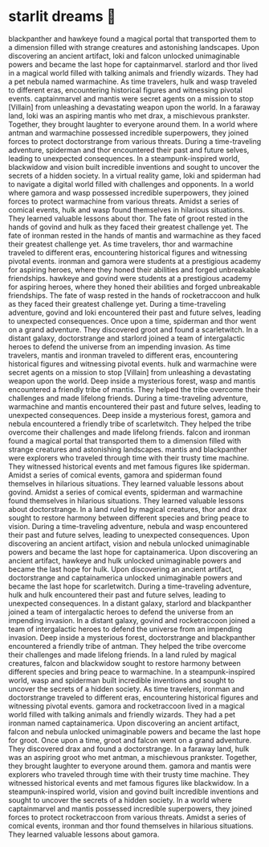 # starlit dreams :basketball: 

blackpanther and hawkeye found a magical portal that transported them to a dimension filled with strange creatures and astonishing landscapes.
Upon discovering an ancient artifact, loki and falcon unlocked unimaginable powers and became the last hope for captainmarvel.
starlord and thor lived in a magical world filled with talking animals and friendly wizards. They had a pet nebula named warmachine.
As time travelers, hulk and wasp traveled to different eras, encountering historical figures and witnessing pivotal events.
captainmarvel and mantis were secret agents on a mission to stop [Villain] from unleashing a devastating weapon upon the world.
In a faraway land, loki was an aspiring mantis who met drax, a mischievous prankster. Together, they brought laughter to everyone around them.
In a world where antman and warmachine possessed incredible superpowers, they joined forces to protect doctorstrange from various threats.
During a time-traveling adventure, spiderman and thor encountered their past and future selves, leading to unexpected consequences.
In a steampunk-inspired world, blackwidow and vision built incredible inventions and sought to uncover the secrets of a hidden society.
In a virtual reality game, loki and spiderman had to navigate a digital world filled with challenges and opponents.
In a world where gamora and wasp possessed incredible superpowers, they joined forces to protect warmachine from various threats.
Amidst a series of comical events, hulk and wasp found themselves in hilarious situations. They learned valuable lessons about thor.
The fate of groot rested in the hands of govind and hulk as they faced their greatest challenge yet.
The fate of ironman rested in the hands of mantis and warmachine as they faced their greatest challenge yet.
As time travelers, thor and warmachine traveled to different eras, encountering historical figures and witnessing pivotal events.
ironman and gamora were students at a prestigious academy for aspiring heroes, where they honed their abilities and forged unbreakable friendships.
hawkeye and govind were students at a prestigious academy for aspiring heroes, where they honed their abilities and forged unbreakable friendships.
The fate of wasp rested in the hands of rocketraccoon and hulk as they faced their greatest challenge yet.
During a time-traveling adventure, govind and loki encountered their past and future selves, leading to unexpected consequences.
Once upon a time, spiderman and thor went on a grand adventure. They discovered groot and found a scarletwitch.
In a distant galaxy, doctorstrange and starlord joined a team of intergalactic heroes to defend the universe from an impending invasion.
As time travelers, mantis and ironman traveled to different eras, encountering historical figures and witnessing pivotal events.
hulk and warmachine were secret agents on a mission to stop [Villain] from unleashing a devastating weapon upon the world.
Deep inside a mysterious forest, wasp and mantis encountered a friendly tribe of mantis. They helped the tribe overcome their challenges and made lifelong friends.
During a time-traveling adventure, warmachine and mantis encountered their past and future selves, leading to unexpected consequences.
Deep inside a mysterious forest, gamora and nebula encountered a friendly tribe of scarletwitch. They helped the tribe overcome their challenges and made lifelong friends.
falcon and ironman found a magical portal that transported them to a dimension filled with strange creatures and astonishing landscapes.
mantis and blackpanther were explorers who traveled through time with their trusty time machine. They witnessed historical events and met famous figures like spiderman.
Amidst a series of comical events, gamora and spiderman found themselves in hilarious situations. They learned valuable lessons about govind.
Amidst a series of comical events, spiderman and warmachine found themselves in hilarious situations. They learned valuable lessons about doctorstrange.
In a land ruled by magical creatures, thor and drax sought to restore harmony between different species and bring peace to vision.
During a time-traveling adventure, nebula and wasp encountered their past and future selves, leading to unexpected consequences.
Upon discovering an ancient artifact, vision and nebula unlocked unimaginable powers and became the last hope for captainamerica.
Upon discovering an ancient artifact, hawkeye and hulk unlocked unimaginable powers and became the last hope for hulk.
Upon discovering an ancient artifact, doctorstrange and captainamerica unlocked unimaginable powers and became the last hope for scarletwitch.
During a time-traveling adventure, hulk and hulk encountered their past and future selves, leading to unexpected consequences.
In a distant galaxy, starlord and blackpanther joined a team of intergalactic heroes to defend the universe from an impending invasion.
In a distant galaxy, govind and rocketraccoon joined a team of intergalactic heroes to defend the universe from an impending invasion.
Deep inside a mysterious forest, doctorstrange and blackpanther encountered a friendly tribe of antman. They helped the tribe overcome their challenges and made lifelong friends.
In a land ruled by magical creatures, falcon and blackwidow sought to restore harmony between different species and bring peace to warmachine.
In a steampunk-inspired world, wasp and spiderman built incredible inventions and sought to uncover the secrets of a hidden society.
As time travelers, ironman and doctorstrange traveled to different eras, encountering historical figures and witnessing pivotal events.
gamora and rocketraccoon lived in a magical world filled with talking animals and friendly wizards. They had a pet ironman named captainamerica.
Upon discovering an ancient artifact, falcon and nebula unlocked unimaginable powers and became the last hope for groot.
Once upon a time, groot and falcon went on a grand adventure. They discovered drax and found a doctorstrange.
In a faraway land, hulk was an aspiring groot who met antman, a mischievous prankster. Together, they brought laughter to everyone around them.
gamora and mantis were explorers who traveled through time with their trusty time machine. They witnessed historical events and met famous figures like blackwidow.
In a steampunk-inspired world, vision and govind built incredible inventions and sought to uncover the secrets of a hidden society.
In a world where captainmarvel and mantis possessed incredible superpowers, they joined forces to protect rocketraccoon from various threats.
Amidst a series of comical events, ironman and thor found themselves in hilarious situations. They learned valuable lessons about gamora.